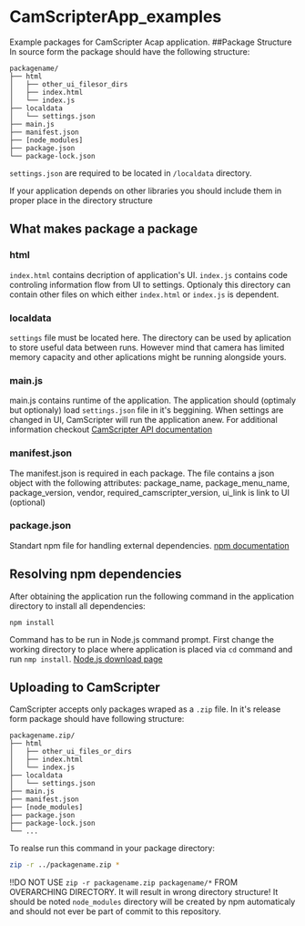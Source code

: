 # CamScripterApp_examples
Example packages for CamScripter Acap application.
##Package Structure
In source form the package should have the following structure:
```
packagename/
├── html
│   ├── other_ui_filesor_dirs
│   ├── index.html
│   └── index.js
├── localdata
│   └── settings.json
├── main.js
├── manifest.json
├── [node_modules]
├── package.json
└── package-lock.json
```

`settings.json` are required to be located in `/localdata` directory.

If your application depends on other libraries you should include them in proper place in the directory structure
## What makes package a package
### html
`index.html` contains decription of application's UI.
`index.js` contains code controling information flow from UI to settings.
Optionaly this directory can contain other files on which either `index.html` or `index.js` is dependent.
### localdata
`settings` file must be located here.
The directory can be used by aplication to store useful data between runs. 
However mind that camera has limited memory capacity and other aplications might be running alongside yours.
### main.js
main.js contains runtime of the application.
The application should (optimaly but optionaly) load `settings.json` file in it's beggining.
When settings are changed in UI, CamScripter will run the application anew.
For additional information checkout [CamScripter API documentation](https://camstreamer.com/camscripter-api1)
### manifest.json
The manifest.json is required in each package. The file contains a json object with the following attributes:
package_name, package_menu_name, package_version, vendor, required_camscripter_version, ui_link is link to UI (optional) 
### package.json
Standart npm file for handling external dependencies.
[npm documentation](https://docs.npmjs.com/cli/v6/configuring-npm/package-json) 

## Resolving npm dependencies
After obtaining the application run the following command in the application directory to install all dependencies:
```
npm install
```
Command has to be run in Node.js command prompt. First change the working directory to place where application is placed via `cd` command and run `nmp install`.
[Node.js download page](https://nodejs.org/)

## Uploading to CamScripter
CamScripter accepts only packages wraped as a `.zip` file.
In it's release form package should have following structure:
```
packagename.zip/
├── html
│   ├── other_ui_files_or_dirs
│   ├── index.html
│   └── index.js
├── localdata
│   └── settings.json
├── main.js
├── manifest.json
├── [node_modules]
├── package.json
├── package-lock.json
└── ...
```
To realse run this command in your package directory:
```bash
zip -r ../packagename.zip *
```
!!DO NOT USE `zip -r packagename.zip packagename/*` FROM OVERARCHING DIRECTORY. It will result in wrong directory structure!
It should be noted `node_modules` directory will be created by npm automaticaly and should not ever be part of commit to this repository.
